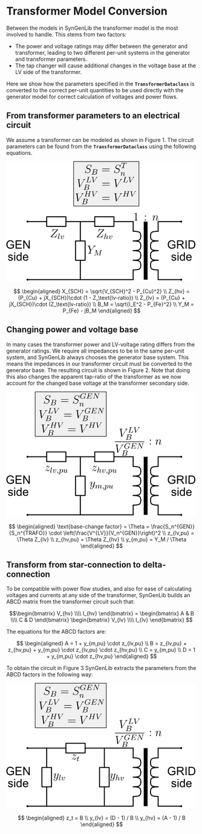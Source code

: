 # Transformer Model Conversion

Between the models in SynGenLib the transformer model is the most involved to handle. This stems from two factors:

* The power and voltage ratings may differ between the generator and transformer, leading to two different per-unit systems in the generator and transformer parameters.
* The tap changer will cause additional changes in the voltage base at the LV side of the transformer.

Here we show how the parameters specified in the **`TransformerDataclass`** is converted to the correct per-unit quantities to be used directly with the generator model for correct calculation of voltages and power flows.

## From transformer parameters to an electrical circuit

We assume a transformer can be modeled as shown in Figure 1. The circuit parameters can be found from the **`TransformerDataclass`** using the following equations.

![The transformer model after converting from transformer parameters to a basic circuit](../../../figures/transformer_model_1.png "Figure 1: Transformer circuit 1")

$$
\begin{aligned}
X_{SCH} = \sqrt{V_{SCH}^2 - P_{Cu}^2} \\
Z_{hv} = (P_{Cu} + jX_{SCH})\cdot (1 - Z_\text{lv-ratio}) \\
Z_{lv} = (P_{Cu} + jX_{SCH})\cdot (Z_\text{lv-ratio}) \\
B_M = \sqrt{I_E^2 - P_{Fe}^2} \\
Y_M = P_{Fe} - jB_M
\end{aligned}
$$

## Changing power and voltage base

In many cases the transformer power and LV-voltage rating differs from the generator ratings. We require all impedances to be in the same per-unit system, and SynGenLib always chooses the generator base system. This means the impedances in our transformer circuit must be converted to the generator base. The resulting circuit is shown in Figure 2. Note that doing this also changes the apparent tap-ratio of the transformer as we now account for the changed base voltage at the transformer secondary side.

![The transformer model after converting all impedances to the generator base](../../../figures/transformer_model_2.png "Figure 2: Transformer circuit 2")

$$
\begin{aligned}
\text{base-change factor} = \Theta = \frac{S_n^{GEN}}{S_n^{TRAFO}} \cdot \left(\frac{V^{LV}}{V_n^{GEN}}\right)^2 \\
z_{lv,pu} = \Theta Z_{lv} \\
z_{hv,pu} = \Theta Z_{hv} \\
y_{m,pu} = Y_M / \Theta
\end{aligned}
$$

## Transform from star-connection to delta-connection

To be compatible with power flow studies, and also for ease of calculating voltages and currents at any side of the transformer, SynGenLib builds an ABCD matrix from the transformer circuit such that:

$$\begin{bmatrix} V_{hv} \\\\ I_{hv} \end{bmatrix} =
\begin{bmatrix} A & B \\\\ C & D \end{bmatrix}
\begin{bmatrix} V_{lv} \\\\ I_{lv} \end{bmatrix} $$

The equations for the ABCD factors are:

$$
\begin{aligned}
A = 1 + y_{m,pu} \cdot z_{lv,pu} \\
B = z_{lv,pu} + z_{hv,pu} + y_{m,pu} \cdot z_{lv,pu} \cdot z_{hv,pu} \\
C = y_{m,pu} \\
D = 1 + y_{m,pu} \cdot z_{hv,pu}
\end{aligned}
$$

To obtain the circuit in Figure 3 SynGenLib extracts the parameters from the ABCD factors in the following way:

![The transformer model after converting from the star connection to a delta connection](../../../figures/transformer_model_3.png "Figure 3: Transformer circuit 3")

$$
\begin{aligned}
z_t = B \\
y_{lv} = (D - 1) / B \\
y_{hv} = (A - 1) / B
\end{aligned}
$$
